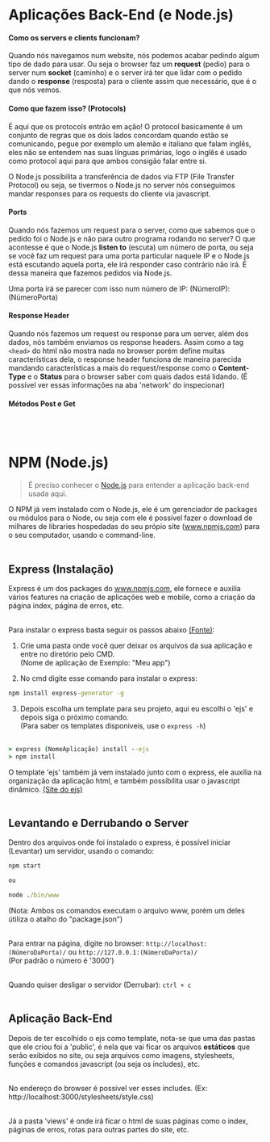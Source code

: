 # Aplicações Back-End (e Node.js)

#### Como os servers e clients funcionam?

Quando nós navegamos num website, nós podemos acabar pedindo algum tipo de dado para usar. Ou seja o browser faz um **request** (pedio) para o server num **socket** (caminho) e o server irá ter que lidar com o pedido dando o **response** (resposta) para o cliente assim que necessário, que é o que nós vemos.<br>

#### Como que fazem isso? (Protocols)

É aqui que os protocols entrão em ação! O protocol basicamente é um conjunto de regras que os dois lados concordam quando estão se comunicando, pegue por exemplo um alemão e italiano que falam inglês, eles não se entendem nas suas línguas primárias, logo o inglês é usado como protocol aqui para que ambos consigão falar entre si.<br>

O Node.js possíbilita a transferência de dados via FTP (File Transfer Protocol) ou seja, se tivermos o Node.js no server nós conseguimos mandar responses para os requests do cliente via javascript.<br>

#### Ports

Quando nós fazemos um request para o server, como que sabemos que o pedido foi o Node.js e não para outro programa rodando no server? O que acontesse é que o Node.js **listen to** (escuta) um número de porta, ou seja se você faz um request para uma porta particular naquele IP e o Node.js está escutando aquela porta, ele irá responder caso contrário não irá. É dessa maneira que fazemos pedidos via Node.js.<br>

Uma porta irá se parecer com isso num número de IP: (NúmeroIP):(NúmeroPorta)<br>

#### Response Header

Quando nós fazemos um request ou response para um server, além dos dados, nós também enviamos os response headers. Assim como a tag `<head>` do html não mostra nada no browser porém define muitas características dela, o response header funciona de maneira parecida mandando características a mais do request/response como o **Content-Type** e o **Status** para o browser saber com quais dados está lidando. (É possível ver essas informações na aba 'network' do inspecionar)<br>

#### Métodos Post e Get



<br><br>

# NPM (Node.js)

> É preciso conhecer o [Node.js](https://github.com/JoaoSodre/Programacao/blob/master/Javascript/Node.js.md#nodejs) para entender a aplicação back-end usada aqui.

O NPM já vem instalado com o Node.js, ele é um gerenciador de packages ou módulos para o Node, ou seja com ele é possível fazer o download de milhares de libraries hospedadas do seu própio site (www.npmjs.com) para o seu computador, usando o command-line.<br><br>

## Express (Instalação)

Express é um dos packages do www.npmjs.com, ele fornece e auxilia vários features na criação de aplicações web e mobile, como a criação da página index, página de erros, etc. <br><br>

Para instalar o express basta seguir os passos abaixo [(Fonte)](https://expressjs.com/en/starter/generator.html):

1. Crie uma pasta onde você quer deixar os arquivos da sua aplicação  e entre no diretório pelo CMD.<br>
(Nome de aplicação de Exemplo: "Meu app")

2. No cmd digite esse comando para instalar o express:

```cmd
npm install express-generator -g
```

3. Depois escolha um template para seu projeto, aqui eu escolhi o 'ejs' e depois siga o próximo comando.<br>
(Para saber os templates disponiveis, use o `express -h`)<br><br>

```cmd
> express (NomeAplicação) install --ejs
> npm install
```

O template 'ejs' também já vem instalado junto com o express, ele auxilia na organização da aplicação html, e também possíbilita usar o javascript dinâmico. [(Site do ejs)](https://ejs.co/) <br><br>

## Levantando e Derrubando o Server

Dentro dos arquivos onde foi instalado o express, é possível iniciar (Levantar) um servidor, usando o comando:

```cmd
npm start 

ou 

node ./bin/www
```

(Nota: Ambos os comandos executam o arquivo www, porém um deles útiliza o atalho do "package.json")<br><br>

Para entrar na página, digite no browser: `http://localhost:(NúmeroDaPorta)/` ou `http://127.0.0.1:(NúmeroDaPorta)/`<br>
(Por padrão o número é '3000')<br><br>

Quando quiser desligar o servidor (Derrubar): `ctrl + c`<br><br>

## Aplicação Back-End

Depois de ter escolhido o ejs como template, nota-se que uma das pastas que ele criou foi a 'public', é nela que vai ficar os arquivos **estáticos** que serão exibidos no site, ou seja arquivos como imagens, stylesheets, funções e comandos javascript (ou seja os includes), etc.<br><br> 

No endereço do browser é possivel ver esses includes. (Ex: http://localhost:3000/stylesheets/style.css) <br><br>

Já a pasta 'views' é onde irá ficar o html de suas páginas como o index, páginas de erros, rotas para outras partes do site, etc.